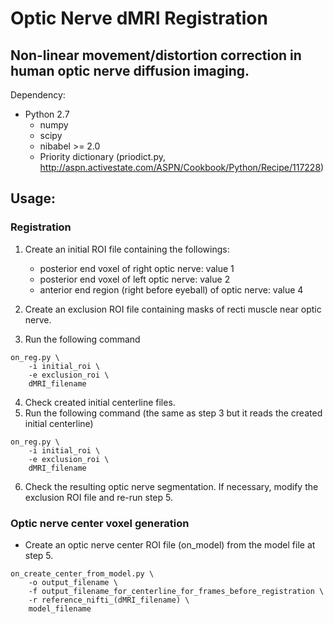 # Optic Nerve dMRI Registration
## Non-linear movement/distortion correction in human optic nerve diffusion imaging.

Dependency:

* Python 2.7
  * numpy
  * scipy
  * nibabel >= 2.0
  * Priority dictionary (priodict.py, http://aspn.activestate.com/ASPN/Cookbook/Python/Recipe/117228)

## Usage:

### Registration

1. Create an initial ROI file containing the followings:

    * posterior end voxel of right optic nerve: value 1
    * posterior end voxel of left optic nerve: value 2
    * anterior end region (right before eyeball) of optic nerve: value 4

2. Create an exclusion ROI file containing masks of recti muscle near optic nerve.
3. Run the following command
```
on_reg.py \
    -i initial_roi \
    -e exclusion_roi \
    dMRI_filename
```
4. Check created initial centerline files.
5. Run the following command (the same as step 3 but it reads the created initial centerline)
```
on_reg.py \
    -i initial_roi \
    -e exclusion_roi \
    dMRI_filename
```
6. Check the resulting optic nerve segmentation. If necessary, modify the exclusion ROI file and re-run step 5.

### Optic nerve center voxel generation

* Create an optic nerve center ROI file (on_model) from the model file at step 5.

```
on_create_center_from_model.py \
    -o output_filename \
    -f output_filename_for_centerline_for_frames_before_registration \
    -r reference_nifti_(dMRI_filename) \
    model_filename
```

